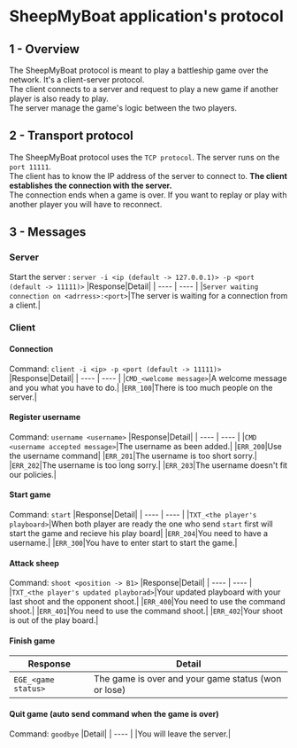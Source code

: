 # SheepMyBoat application's protocol

## 1 - Overview
The SheepMyBoat protocol is meant to play a battleship game over the network. It's a client-server protocol.   
The client connects to a server and request to play a new game if another player is also ready to play.    
The server manage the game's logic between the two players.   

## 2 - Transport protocol
The SheepMyBoat protocol uses the `TCP protocol`. The server runs on the `port 11111`.  
The client has to know the IP address of the server to connect to. **The client establishes the connection with the server.**   
The connection ends when a game is over. If you want to replay or play with another player you will have to reconnect.

## 3 - Messages

### Server
Start the server : `server -i <ip (default -> 127.0.0.1)> -p <port (default -> 11111)>`
|Response|Detail|
| ---- | ---- |
|`Server waiting connection on <adrress>:<port>`|The server is waiting for a connection from a client.|


### Client
#### Connection
Command: `client -i <ip> -p <port (default -> 11111)>`
|Response|Detail|
| ---- | ---- |
|`CMD_<welcome message>`|A welcome message and you what you have to do.|
|`ERR_100`|There is too much people on the server.|

#### Register username
Command: `username <username>`
|Response|Detail|
| ---- | ---- |
|`CMD <username accepted message>`|The username as been added.|
|`ERR_200`|Use the username command|
|`ERR_201`|The username is too short sorry.|
|`ERR_202`|The username is too long sorry.|
|`ERR_203`|The username doesn't fit our policies.|

#### Start game
Command: `start`
|Response|Detail|
| ---- | ---- |
|`TXT_<the player's playboard>`|When both player are ready the one who send `start` first will start the game and recieve his play board|
|`ERR_204`|You need to have a username.|
|`ERR_300`|You have to enter start to start the game.|

#### Attack sheep
Command: `shoot <position -> B1>`
|Response|Detail|
| ---- | ---- |
|`TXT_<the player's updated playborad>`|Your updated playboard with your last shoot and the opponent shoot.|
|`ERR_400`|You need to use the command shoot.|
|`ERR_401`|You need to use the command shoot.|
|`ERR_402`|Your shoot is out of the play board.|

#### Finish game
|Response|Detail|
| ---- | ---- |
|`EGE_<game status>`|The game is over and your game status (won or lose)|

#### Quit game (auto send command when the game is over)
Command: `goodbye`
|Detail|
| ---- |
|You will leave the server.|
